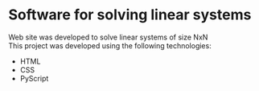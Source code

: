 # Software for solving linear systems
Web site was developed to solve linear systems of size NxN
<br>
This project was developed using the following technologies:
<br>
- HTML
- CSS
- PyScript

